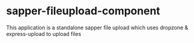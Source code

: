 # sapper-fileupload-component
This application is a standalone sapper file upload which uses dropzone & express-upload to upload files
